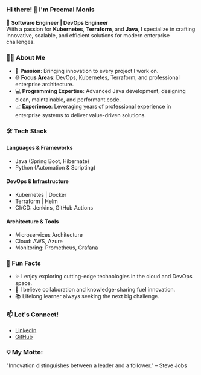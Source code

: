 ### Hi there! 👋 I'm Preemal Monis

🚀 **Software Engineer | DevOps Engineer**  
With a passion for **Kubernetes**, **Terraform**, and **Java**, I specialize in crafting innovative, scalable, and efficient solutions for modern enterprise challenges.

### 👩‍💻 About Me

- 🌟 **Passion**: Bringing innovation to every project I work on.
- 🌐 **Focus Areas**: DevOps, Kubernetes, Terraform, and professional enterprise architecture.
- 💻 **Programming Expertise**: Advanced Java development, designing clean, maintainable, and performant code.
- 📈 **Experience**: Leveraging years of professional experience in enterprise systems to deliver value-driven solutions.

### 🛠️ Tech Stack

#### **Languages & Frameworks**
- Java \(Spring Boot, Hibernate\)
- Python \(Automation & Scripting\)

#### **DevOps & Infrastructure**
- Kubernetes | Docker
- Terraform | Helm
- CI/CD: Jenkins, GitHub Actions

#### **Architecture & Tools**
- Microservices Architecture
- Cloud: AWS, Azure
- Monitoring: Prometheus, Grafana

### 🌟 Fun Facts

- ✨ I enjoy exploring cutting-edge technologies in the cloud and DevOps space.
- 🤝 I believe collaboration and knowledge-sharing fuel innovation.
- 📚 Lifelong learner always seeking the next big challenge.

### 📫 Let's Connect!

- [LinkedIn](https://linkedin.com/in/preemal-monis)
- [GitHub](https://github.com/preemalmonis)

### 💡 My Motto:
"Innovation distinguishes between a leader and a follower." – Steve Jobs
